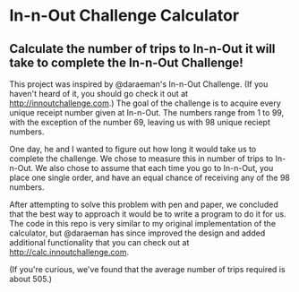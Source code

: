 # In-n-Out Challenge Calculator
## Calculate the number of trips to In-n-Out it will take to complete the In-n-Out Challenge!

This project was inspired by @daraeman's In-n-Out Challenge. (If you haven't heard of it, you should go check it out at http://innoutchallenge.com.) The goal of the challenge is to acquire every unique receipt number given at In-n-Out. The numbers range from 1 to 99, with the exception of the number 69, leaving us with 98 unique reciept numbers.

One day, he and I wanted to figure out how long it would take us to complete the challenge. We chose to measure this in number of trips to In-n-Out. We also chose to assume that each time you go to In-n-Out, you place one single order, and have an equal chance of receiving any of the 98 numbers.

After attempting to solve this problem with pen and paper, we concluded that the best way to approach it would be to write a program to do it for us. The code in this repo is very similar to my original implementation of the calculator, but @daraeman has since improved the design and added additional functionality that you can check out at http://calc.innoutchallenge.com.

(If you're curious, we've found that the average number of trips required is about 505.)
